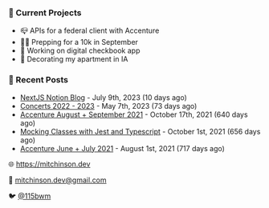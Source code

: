 ### 📌 Current Projects
- 📪 APIs for a federal client with Accenture
- 🏃🏼 Prepping for a 10k in September
- 🤑 Working on digital checkbook app
- 🏡 Decorating my apartment in IA

### 📝 Recent Posts

- [NextJS Notion Blog](https://blog.mitchinson.dev/blog-2023) - July 9th, 2023 (10 days ago)
- [Concerts 2022 - 2023](https://blog.mitchinson.dev/concerts-2023) - May 7th, 2023 (73 days ago)
- [Accenture August + September 2021](https://blog.mitchinson.dev/pillar/aug-sep-21) - October 17th, 2021 (640 days ago)
- [Mocking Classes with Jest and Typescript](https://blog.mitchinson.dev/jest-typescript-mocks) - October 1st, 2021 (656 days ago)
- [Accenture June + July 2021](https://blog.mitchinson.dev/pillar/june-july-21) - August 1st, 2021 (717 days ago)

🌐 https://mitchinson.dev

💌 mitchinson.dev@gmail.com

🐦 [@115bwm](https://twitter.com/115bwm)